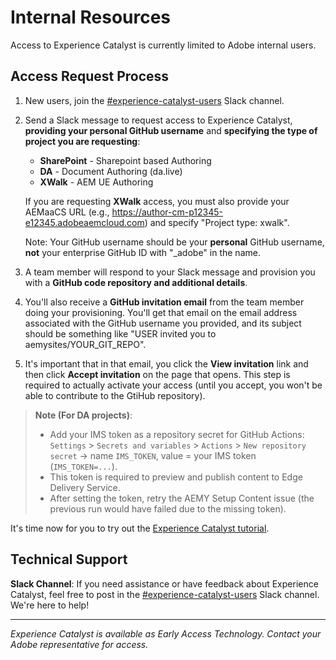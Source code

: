 # Internal Resources

Access to Experience Catalyst is currently limited to Adobe internal users.

## Access Request Process

1. New users, join the [#experience-catalyst-users](https://adobe.enterprise.slack.com/archives/experience-catalyst-users) Slack channel.
2. Send a Slack message to request access to Experience Catalyst, **providing your personal GitHub username** and **specifying the type of project you are requesting**:
   - **SharePoint** - Sharepoint based Authoring
   - **DA** - Document Authoring (da.live)
   - **XWalk** - AEM UE Authoring
   
   If you are requesting **XWalk** access, you must also provide your AEMaaCS URL (e.g., https://author-cm-p12345-e12345.adobeaemcloud.com) and specify "Project type: xwalk".
   
   Note: Your GitHub username should be your **personal** GitHub username, **not** your enterprise GitHub ID with "_adobe" in the name.
3. A team member will respond to your Slack message and provision you with a **GitHub code repository and additional details**.
4. You'll also receive a **GitHub invitation email** from the team member doing your provisioning. You'll get that email on the email address associated with the GitHub username you provided, and its subject should be something like "USER invited you to aemysites/YOUR_GIT_REPO".
5. It's important that in that email, you click the **View invitation** link and then click **Accept invitation** on the page that opens. This step is required to actually activate your access (until you accept, you won't be able to contribute to the GtiHub repository).

> **Note (For DA projects)**:
> * Add your IMS token as a repository secret for GitHub Actions: `Settings` > `Secrets and variables` > `Actions` > `New repository secret` → name `IMS_TOKEN`, value = your IMS token (`IMS_TOKEN=...`).
> * This token is required to preview and publish content to Edge Delivery Service.
> * After setting the token, retry the AEMY Setup Content issue (the previous run would have failed due to the missing token).

It's time now for you to try out the [Experience Catalyst tutorial](tutorial.md).

## Technical Support

**Slack Channel**: If you need assistance or have feedback about Experience Catalyst, feel free to post in the [#experience-catalyst-users](https://adobe.enterprise.slack.com/archives/experience-catalyst-users) Slack channel. We're here to help!

---

*Experience Catalyst is available as Early Access Technology. Contact your Adobe representative for access.*
